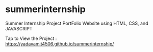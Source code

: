 # summerinternship

Summer Internship Project PortFolio Website using HTML, CSS, and JAVASCRIPT

Tap to View the Project : https://yadavamit4506.github.io/summerinternship/
